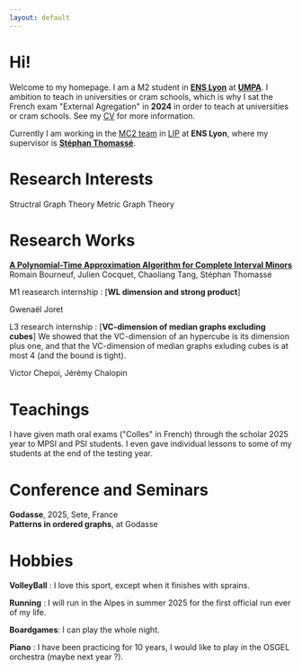```yaml
---
layout: default
---
```

# Hi!

Welcome to my homepage. I am a M2 student in [**ENS Lyon**](https://www.ens-lyon.fr/) at [**UMPA**](https://www.umpa.ens-lyon.fr/). I ambition to teach in universities or cram schools, which is why I sat the French exam "External Agregation" in **2024** in order to teach at universities or cram schools. See my [CV]() for more information.

Currently I am working in the [MC2 team](https://www.ens-lyon.fr/LIP/MC2/) in [LIP](https://www.ens-lyon.fr/LIP) at **ENS Lyon**, where my supervisor is [**Stéphan Thomassé**](https://perso.ens-lyon.fr/stephan.thomasse/).

<!-- 
Text can be **bold**, _italic_, or ~~strikethrough~~.
[Link to another page](./another-page.html).
There should be whitespace between paragraphs.
There should be whitespace between paragraphs. We recommend including a README, or a file with information about your project.
-->


# Research Interests

Structral Graph Theory
Metric Graph Theory

# Research Works

[**A Polynomial-Time Approximation Algorithm for Complete Interval Minors**](https://arxiv.org/abs/2505.05997)  
Romain Bourneuf, Julien Cocquet, Chaoliang Tang, Stéphan Thomassé  

M1 reasearch internship : [**WL dimension and strong product**]

Gwenaël Joret

L3 research internship : [**VC-dimension of median graphs excluding cubes**] We showed that the VC-dimension of an hypercube is its dimension plus one, and that the VC-dimension of median graphs exluding cubes is at most 4 (and the bound is tight).

Victor Chepoi, Jérémy Chalopin 

# Teachings

I have given math oral exams ("Colles" in French) through the scholar 2025 year to MPSI and PSI students. I even gave individual lessons to some of my students at the end of the testing year.

# Conference and Seminars

**Godasse**, 2025, Sete, France  
**Patterns in ordered graphs**, at Godasse


# Hobbies

**VolleyBall** : I love this sport, except when it finishes with sprains. 

**Running** : I will run in the Alpes in summer 2025 for the first official run ever of my life.

**Boardgames**: I can play the whole night.

**Piano** : I have been practicing for 10 years, I would like to play in the OSGEL orchestra (maybe next year ?).







<!-- 
### Header 3

```js
// Javascript code with syntax highlighting.
var fun = function lang(l) {
  dateformat.i18n = require('./lang/' + l)
  return true;
}
```

```ruby
# Ruby code with syntax highlighting
GitHubPages::Dependencies.gems.each do |gem, version|
  s.add_dependency(gem, "= #{version}")
end
```

#### Header 4

*   This is an unordered list following a header.
*   This is an unordered list following a header.
*   This is an unordered list following a header.

##### Header 5

1.  This is an ordered list following a header.
2.  This is an ordered list following a header.
3.  This is an ordered list following a header.

###### Header 6

| head1        | head two          | three |
|:-------------|:------------------|:------|
| ok           | good swedish fish | nice  |
| out of stock | good and plenty   | nice  |
| ok           | good `oreos`      | hmm   |
| ok           | good `zoute` drop | yumm  |

### There's a horizontal rule below this.

* * *

### Here is an unordered list:

*   Item foo
*   Item bar
*   Item baz
*   Item zip

### And an ordered list:

1.  Item one
1.  Item two
1.  Item three
1.  Item four

### And a nested list:

- level 1 item
  - level 2 item
  - level 2 item
    - level 3 item
    - level 3 item
- level 1 item
  - level 2 item
  - level 2 item
  - level 2 item
- level 1 item
  - level 2 item
  - level 2 item
- level 1 item

### Small image

![Octocat](https://github.githubassets.com/images/icons/emoji/octocat.png)

### Large image

![Branching](https://github.com/vaibhavvikas/vaibhavvikas/raw/main/src/header_.png)


### Definition lists can be used with HTML syntax.

<dl>
<dt>Name</dt>
<dd>Godzilla</dd>
<dt>Born</dt>
<dd>1952</dd>
<dt>Birthplace</dt>
<dd>Japan</dd>
<dt>Color</dt>
<dd>Green</dd>
</dl>

```
Long, single-line code blocks should not wrap. They should horizontally scroll if they are too long. This line should be long enough to demonstrate this.
```

```
The final element.
```
-->
